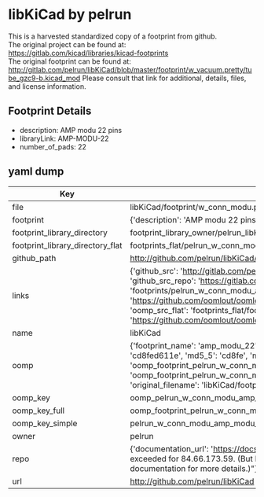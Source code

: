 # libKiCad by pelrun  
This is a harvested standardized copy of a footprint from github.  
The original project can be found at:  
https://gitlab.com/kicad/libraries/kicad-footprints  
The original footprint can be found at:
http://gitlab.com/pelrun/libKiCad/blob/master/footprint/w_vacuum.pretty/tube_gzc9-b.kicad_mod
Please consult that link for additional, details, files, and license information.  
## Footprint Details
* description: AMP modu 22 pins  
* libraryLink: AMP-MODU-22  
* number_of_pads: 22  
## yaml dump  
| Key | Value |  
| --- | --- |  
| file | libKiCad/footprint/w_conn_modu.pretty/AMP-MODU-22.kicad_mod |  
| footprint | {'description': 'AMP modu 22 pins', 'libraryLink': 'AMP-MODU-22', 'number_of_pads': 22} |  
| footprint_library_directory | footprint_library_owner/pelrun_libKiCad |  
| footprint_library_directory_flat | footprints_flat/pelrun_w_conn_modu_amp_modu_22/working |  
| github_path | http://github.com/pelrun/libKiCad/blob/master/footprint/w_conn_modu.pretty/AMP-MODU-22.kicad_mod |  
| links | {'github_src': 'http://gitlab.com/pelrun/libKiCad/blob/master/footprint/w_vacuum.pretty/tube_gzc9-b.kicad_mod', 'github_src_repo': 'https://gitlab.com/kicad/libraries/kicad-footprints', 'oomp_bot': 'footprints/pelrun_w_conn_modu_amp_modu_22/working', 'oomp_bot_github': 'https://github.com/oomlout/oomlout_oomp_footprint_bot/tree/main/footprints/pelrun_w_conn_modu_amp_modu_22/working', 'oomp_src_flat': 'footprints_flat/footprints_flat/pelrun_w_conn_modu_amp_modu_22/working', 'oomp_src_flat_github': 'https://github.com/oomlout/oomlout_oomp_footprint_src/tree/main/footprints_flat/pelrun_w_conn_modu_amp_modu_22/working'} |  
| name | libKiCad |  
| oomp | {'footprint_name': 'amp_modu_22', 'library_name': 'w_conn_modu', 'md5': 'cd8fed611e8720d0efb6287ab3fd6007', 'md5_10': 'cd8fed611e', 'md5_5': 'cd8fe', 'md5_6': 'cd8fed', 'oomp_key': 'oomp_pelrun_w_conn_modu_amp_modu_22', 'oomp_key_extra': 'oomp_footprint_pelrun_w_conn_modu_amp_modu_22', 'oomp_key_full': 'oomp_footprint_pelrun_w_conn_modu_amp_modu_22_cd8fed', 'oomp_key_simple': 'pelrun_w_conn_modu_amp_modu_22', 'original_filename': 'libKiCad/footprint/w_conn_modu.pretty/AMP-MODU-22.kicad_mod', 'owner_name': 'pelrun'} |  
| oomp_key | oomp_pelrun_w_conn_modu_amp_modu_22 |  
| oomp_key_full | oomp_footprint_pelrun_w_conn_modu_amp_modu_22 |  
| oomp_key_simple | pelrun_w_conn_modu_amp_modu_22 |  
| owner | pelrun |  
| repo | {'documentation_url': 'https://docs.github.com/rest/overview/resources-in-the-rest-api#rate-limiting', 'message': "API rate limit exceeded for 84.66.173.59. (But here's the good news: Authenticated requests get a higher rate limit. Check out the documentation for more details.)"} |  
| url | http://github.com/pelrun/libKiCad |  

